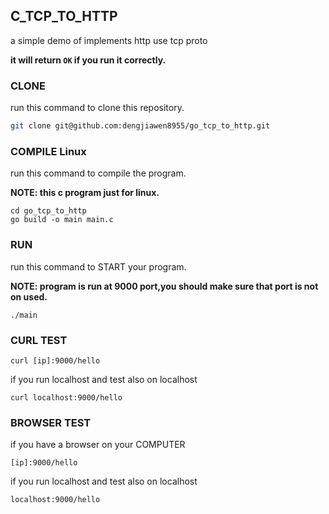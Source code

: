## C_TCP_TO_HTTP
a simple demo of implements http use tcp proto

**it will return `OK` if you run it correctly.**

### CLONE

run this command to clone this  repository.



```bash
git clone git@github.com:dengjiawen8955/go_tcp_to_http.git
```

### COMPILE Linux

run this command to compile the program.

**NOTE: this c program just for linux.**

```shell
cd go_tcp_to_http
go build -o main main.c 
```

### RUN

run this command to START your program.

**NOTE: program is run at 9000 port,you should make sure that port is not on used.**

```shell
./main
```

### CURL TEST

```shell
curl [ip]:9000/hello
```
if you run localhost and test also on localhost

```shell
curl localhost:9000/hello
```

### BROWSER TEST
if you have a browser on your COMPUTER
```url
[ip]:9000/hello
```

if you run localhost and test also on localhost
```url
localhost:9000/hello
```